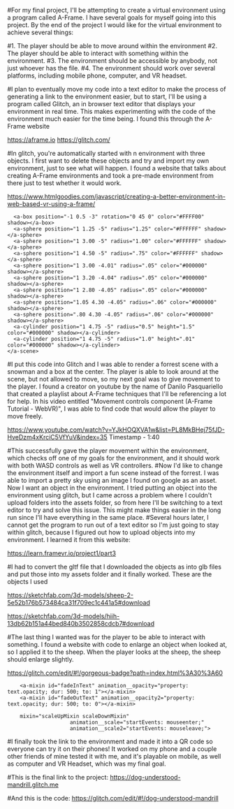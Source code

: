 #For my final project, I'll be attempting to create a virtual environment using a program called A-Frame. I have several goals for myself going into this project. By the end of the project I would like for the virtual environment to achieve several things:

#1. The player should be able to move around within the environment
#2. The player should be able to interact with something within the environment.
#3. The environment should be accessible by anybody, not just whoever has the file.
#4. The environment should work over several platforms, including mobile phone, computer, and VR headset.

#I plan to eventually move my code into a text editor to make the process of generating a link to the environment easier, but to start, I'll be using a program called Glitch, an in browser text editor that displays your environment in real time. This makes experimenting with the code of the environment much easier for the time being. I found this through the A-Frame website

https://aframe.io
https://glitch.com/

#In glitch, you're automatically started with n environment with three objects. I first want to delete these objects and try and import my own environment, just to see what will happen. I found a website that talks about creating A-Frame environments and took a pre-made environment from there just to test whether it would work.

https://www.htmlgoodies.com/javascript/creating-a-better-environment-in-web-based-vr-using-a-frame/

<html>
  <head>
    <script src="https://aframe.io/releases/1.0.2/aframe.min.js"></script>
    <script src="https://unpkg.com/aframe-environment-component@1.1.0/dist/aframe-environment-component.min.js"></script>
  </head>
  <body>
    <a-scene environment="preset: forest; dressingAmount: 500" >

      <a-box position="-1 0.5 -3" rotation="0 45 0" color="#FFFF00" shadow></a-box>
      <a-sphere position="1 1.25 -5" radius="1.25" color="#FFFFFF" shadow></a-sphere>
      <a-sphere position="1 3.00 -5" radius="1.00" color="#FFFFFF" shadow></a-sphere>
      <a-sphere position="1 4.50 -5" radius=".75" color="#FFFFFF" shadow></a-sphere>
      <a-sphere position="1 3.00 -4.01" radius=".05" color="#000000" shadow></a-sphere>
      <a-sphere position="1 3.20 -4.04" radius=".05" color="#000000" shadow></a-sphere>
      <a-sphere position="1 2.80 -4.05" radius=".05" color="#000000" shadow></a-sphere>
      <a-sphere position="1.05 4.30 -4.05" radius=".06" color="#000000" shadow></a-sphere>
      <a-sphere position=".80 4.30 -4.05" radius=".06" color="#000000" shadow></a-sphere>
      <a-cylinder position="1 4.75 -5" radius="0.5" height="1.5" color="#000000" shadow></a-cylinder>
      <a-cylinder position="1 4.75 -5" radius="1.0" height=".01" color="#000000" shadow></a-cylinder>
    </a-scene>
  </body>
</html>

#I put this code into Glitch and I was able to render a forrest scene with a snowman and a box at the center. The player is able to look around at the scene, but not allowed to move, so my next goal was to give movement to the player. I found a creator on youtube by the name of Danilo Pasquariello that created a playlist about A-Frame techniques that I'll be referencing a lot for help. In his video entitled "Movement controls component (A-Frame Tutorial - WebVR)", I was able to find code that would allow the player to move freely.

https://www.youtube.com/watch?v=YJkHOQXVA1w&list=PL8MkBHej75fJD-HveDzm4xKrciC5VfYuV&index=35
Timestamp - 1:40

<a-scene environment="preset: forest; dressingAmount: 500" >
      <a-entity movement-controls position="0 0 0">
        <a-entity camera position="0 1.6 0"
                  look-controls="pointerLockEnabled: true">
          <a-cursor></a-cursor>
        </a-entity>

#This successfully gave the player movement within the environment, which checks off one of my goals for the environment, and it should work with both WASD controls as well as VR controllers.
#Now I'd like to change the environment itself and import a fun scene instead of the forrest. I was able to import a pretty sky using an image I found on google as an asset. Now I want an object in the environment. I tried putting an object into the environment using glitch, but I came across a problem where I couldn't upload folders into the assets folder, so from here I'll be switching to a text editor to try and solve this issue. This might make things easier in the long run since I'll have everything in the same place.
#Several hours later, I cannot get the program to run out of a text editor so I'm just going to stay within glitch, because I figured out how to upload objects into my environment. I learned it from this website:

https://learn.framevr.io/project1/part3

#I had to convert the gltf file that I downloaded the objects as into glb files and put those into my assets folder and it finally worked. These are the objects I used

https://sketchfab.com/3d-models/sheep-2-5e52b176b573484ca31f709ec1c441a5#download

https://sketchfab.com/3d-models/hiih-13db62b151a44bed840b3502858cdcb7#download

#The last thing I wanted was for the player to be able to interact with something. I found a website with code to enlarge an object when looked at, so I applied it to the sheep. When the player looks at the sheep, the sheep should enlarge slightly.

https://glitch.com/edit/#!/gorgeous-badge?path=index.html%3A30%3A60

<a-mixin id="scaleUpMixin" animation__scale="property: scale; dur: 500; easing: easeInOutQuad; to: 1.5 1.5 1.5;"></a-mixin>
        <a-mixin id="scaleDownMixin" animation__scale2="property: scale; dur: 500; easing: easeInOutQuad; to: 1 1 1;"></a-mixin>

        <a-mixin id="fadeInText" animation__opacity="property: text.opacity; dur: 500; to: 1"></a-mixin>
        <a-mixin id="fadeOutText" animation__opacity2="property: text.opacity; dur: 500; to: 0"></a-mixin>

        mixin="scaleUpMixin scaleDownMixin"
                        animation__scale="startEvents: mouseenter;"
                        animation__scale2="startEvents: mouseleave;">

#I finally took the link to the environment and made it into a QR code so everyone can try it on their phones! It worked on my phone and a couple other friends of mine tested it with me, and it's playable on mobile, as well as computer and VR Headset, which was my final goal.

#This is the final link to the project:
https://dog-understood-mandrill.glitch.me

#And this is the code:
https://glitch.com/edit/#!/dog-understood-mandrill
